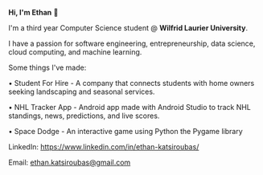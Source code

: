 **Hi, I'm Ethan** 👋

I'm a third year Computer Science student @ **Wilfrid Laurier University**.

I have a passion for software engineering, entrepreneurship, data science, cloud computing, and machine learning.

Some things I've made:

• Student For Hire - A company that connects students with home owners seeking landscaping and seasonal services.

• NHL Tracker App - Android app made with Android Studio to track NHL standings, news, predictions, and live scores.

• Space Dodge - An interactive game using Python the Pygame library


LinkedIn: https://www.linkedin.com/in/ethan-katsiroubas/

Email: ethan.katsiroubas@gmail.com
